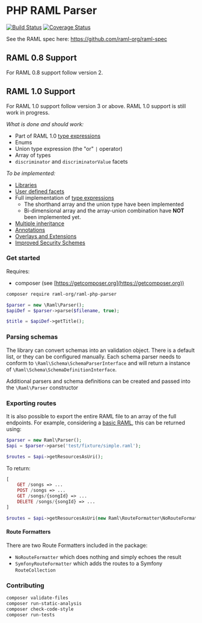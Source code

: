 # PHP RAML Parser

[![Build Status](https://travis-ci.org/raml-org/raml-php-parser.svg?branch=master)](https://travis-ci.org/raml-org/raml-php-parser)
[![Coverage Status](https://img.shields.io/coveralls/raml-org/raml-php-parser.svg)](https://coveralls.io/r/raml-org/raml-php-parser?branch=master)

See the RAML spec here: https://github.com/raml-org/raml-spec

## RAML 0.8 Support
For RAML 0.8 support follow version 2.

## RAML 1.0 Support
For RAML 1.0 support follow version 3 or above. RAML 1.0 support is still work in progress.

_What is done and should work:_
  - Part of RAML 1.0 [type expressions](https://github.com/raml-org/raml-spec/blob/master/versions/raml-10/raml-10.md/#type-expressions)
  - Enums
  - Union type expression (the "or" `|` operator)
  - Array of types
  - `discriminator` and `discriminatorValue` facets

_To be implemented:_
  - [Libraries](https://github.com/raml-org/raml-spec/blob/master/versions/raml-10/raml-10.md/#libraries)
  - [User defined facets](https://github.com/raml-org/raml-spec/blob/master/versions/raml-10/raml-10.md/#user-defined-facets)
  - Full implementation of [type expressions](https://github.com/raml-org/raml-spec/blob/master/versions/raml-10/raml-10.md/#type-expressions)
	- The shorthand array and the union type have been implemented
	- Bi-dimensional array and the array-union combination have **NOT** been implemented yet.
  - [Multiple inheritance](https://github.com/raml-org/raml-spec/blob/master/versions/raml-10/raml-10.md/#multiple-inheritance)
  - [Annotations](https://github.com/raml-org/raml-spec/blob/master/versions/raml-10/raml-10.md/#annotations)
  - [Overlays and Extensions](https://github.com/raml-org/raml-spec/blob/master/versions/raml-10/raml-10.md/#overlays-and-extensions)
  - [Improved Security Schemes](https://github.com/raml-org/raml-spec/blob/master/versions/raml-10/raml-10.md/#security-schemes)

### Get started
Requires:

- composer (see [https://getcomposer.org](https://getcomposer.org))
 
```bash
composer require raml-org/raml-php-parser
```

```php
$parser = new \Raml\Parser();
$apiDef = $parser->parse($filename, true);

$title = $apiDef->getTitle();
```

### Parsing schemas
The library can convert schemas into an validation object. There is a default list, or they can be configured manually.
Each schema parser needs to conform to `\Raml\Schema\SchemaParserInterface` and will return a instance of 
`\Raml\Schema\SchemaDefinitionInterface`.

Additional parsers and schema definitions can be created and passed into the `\Raml\Parser` constructor

### Exporting routes
It is also possible to export the entire RAML file to an array of the full endpoints. For example, considering
a [basic RAML](https://github.com/raml-org/raml-php-parser/blob/master/test/fixture/simple.raml), this can be
returned using:


```php
$parser = new Raml\Parser();
$api = $parser->parse('test/fixture/simple.raml');

$routes = $api->getResourcesAsUri();
```

To return:
```php
[
	GET /songs => ...
	POST /songs => ...
	GET /songs/{songId} => ...
	DELETE /songs/{songId} => ...
]

$routes = $api->getResourcesAsUri(new Raml\RouteFormatter\NoRouteFormatter());
```

#### Route Formatters
There are two Route Formatters included in the package:

- `NoRouteFormatter` which does nothing and simply echoes the result
- `SymfonyRouteFormatter` which adds the routes to a Symfony `RouteCollection`

### Contributing
```bash
composer validate-files
composer run-static-analysis
composer check-code-style
composer run-tests
```
